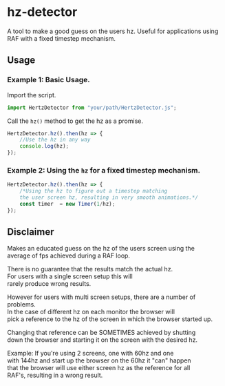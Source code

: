 # hz-detector

A tool to make a good guess on the users hz. Useful for applications using RAF with a fixed timestep mechanism.

## Usage

### Example 1: Basic Usage.

Import the script.

```javascript
import HertzDetector from "your/path/HertzDetector.js";
```

Call the `hz()` method to get the hz as a promise.

```javascript
HertzDetector.hz().then(hz => {
	//Use the hz in any way 
	console.log(hz);
});
```

### Example 2: Using the `hz` for a fixed timestep mechanism.


```javascript
HertzDetector.hz().then(hz => {
    /*Using the hz to figure out a timestep matching
    the user screen hz, resulting in very smooth animations.*/
    const timer  = new Timer(1/hz);
});
```

## Disclaimer

Makes an educated guess on the hz of the users screen using the  
average of fps achieved during a RAF loop.
	 
There is no guarantee that the results match the actual hz.  
For users with a single screen setup this will  
rarely produce wrong results.

However for users with multi screen setups, there are a number of problems.  
In the case of different hz on each monitor the browser will  
pick a reference to the hz of the screen in which the browser started up.
	 
 Changing that reference can be SOMETIMES achieved by shutting  
 down the browser and starting it on the screen with the desired hz.  
 
 Example: If you're using 2 screens, one with 60hz and one  
 with 144hz and start up the browser on the 60hz it "can" happen  
 that the browser will use either screen hz as the reference for all  
 RAF's, resulting in a wrong result.
	 
